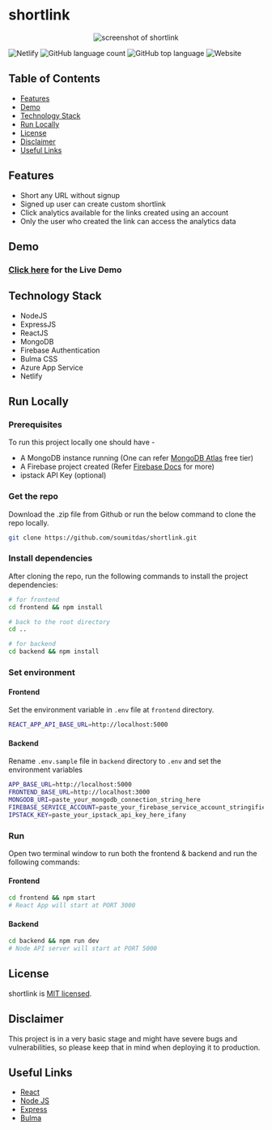 # shortlink

<p align="center">
  <img alt="screenshot of shortlink" src="https://i.imgur.com/UJefdzF.png">
</p>

![Netlify](https://img.shields.io/netlify/b944ffc1-b482-42fa-b4cd-eaf8a3306b88) ![GitHub language count](https://img.shields.io/github/languages/count/soumitdas/shortlink) ![GitHub top language](https://img.shields.io/github/languages/top/soumitdas/shortlink) ![Website](https://img.shields.io/website?url=https%3A%2F%2Fapp.go6.in%2F)

## Table of Contents

- [Features](#features)
- [Demo](#demo)
- [Technology Stack](#technology-stack)
- [Run Locally](#run-locally)
- [License](#license)
- [Disclaimer](#disclaimer)
- [Useful Links](#useful-links)

## Features

- Short any URL without signup
- Signed up user can create custom shortlink
- Click analytics available for the links created using an account
- Only the user who created the link can access the analytics data

## Demo

### [Click here](https://app.go6.in/) for the Live Demo

## Technology Stack

- NodeJS
- ExpressJS
- ReactJS
- MongoDB
- Firebase Authentication
- Bulma CSS
- Azure App Service
- Netlify

## Run Locally

### Prerequisites

To run this project locally one should have -

- A MongoDB instance running (One can refer [MongoDB Atlas](https://www.mongodb.com/cloud/atlas) free tier)
- A Firebase project created (Refer [Firebase Docs](https://firebase.google.com/docs/web/setup) for more)
- ipstack API Key (optional)

### Get the repo

Download the .zip file from Github or run the below command to clone the repo locally.

```bash
git clone https://github.com/soumitdas/shortlink.git
```

### Install dependencies

After cloning the repo, run the following commands to install the project dependencies:

```bash
# for frontend
cd frontend && npm install

# back to the root directory
cd ..

# for backend
cd backend && npm install
```

### Set environment

#### Frontend

Set the environment variable in `.env` file at `frontend` directory.

```bash
REACT_APP_API_BASE_URL=http://localhost:5000
```

#### Backend

Rename `.env.sample` file in `backend` directory to `.env` and set the environment variables

```bash
APP_BASE_URL=http://localhost:5000
FRONTEND_BASE_URL=http://localhost:3000
MONGODB_URI=paste_your_mongodb_connection_string_here
FIREBASE_SERVICE_ACCOUNT=paste_your_firebase_service_account_stringified_object_here
IPSTACK_KEY=paste_your_ipstack_api_key_here_ifany
```

### Run

Open two terminal window to run both the frontend & backend and run the following commands:

#### Frontend

```bash
cd frontend && npm start
# React App will start at PORT 3000
```

#### Backend

```bash
cd backend && npm run dev
# Node API server will start at PORT 5000
```

## License

shortlink is [MIT licensed](http://opensource.org/licenses/MIT).

## Disclaimer

This project is in a very basic stage and might have severe bugs and vulnerabilities, so please keep that in mind when deploying it to production.

## Useful Links

- [React](https://reactjs.org/)
- [Node JS](https://nodejs.org/)
- [Express](https://expressjs.com/)
- [Bulma](https://bulma.io/)
